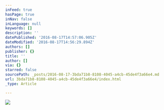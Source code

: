 ```yaml
---
inFeed: true
hasPage: true
inNav: false
inLanguage: null
keywords: []
description: ''
datePublished: '2016-08-17T14:57:06.905Z'
dateModified: '2016-08-17T14:56:29.894Z'
authors: []
publisher: {}
title: ''
author: []
via: {}
starred: false
sourcePath: _posts/2016-08-17-3bda71b8-8108-4045-a4cb-45de4f3a66e4.md
url: 3bda71b8-8108-4045-a4cb-45de4f3a66e4/index.html
_type: Article

---
```

![](https://the-grid-user-content.s3-us-west-2.amazonaws.com/14d469ad-e655-47f3-9ce8-a047397c9001.jpg)
